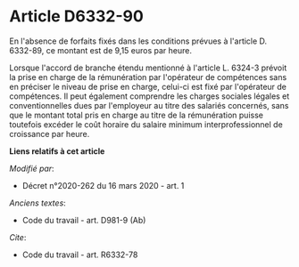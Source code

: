 # Article D6332-90

En l'absence de forfaits fixés dans les conditions prévues à l'article D. 6332-89, ce montant est de 9,15 euros par heure.

Lorsque l'accord de branche étendu mentionné à l'article L. 6324-3 prévoit la prise en charge de la rémunération par
l'opérateur de compétences sans en préciser le niveau de prise en charge, celui-ci est fixé par l'opérateur de compétences.
Il peut également comprendre les charges sociales légales et conventionnelles dues par l'employeur au titre des salariés
concernés, sans que le montant total pris en charge au titre de la rémunération puisse toutefois excéder le coût horaire du
salaire minimum interprofessionnel de croissance par heure.

**Liens relatifs à cet article**

_Modifié par_:

  - Décret n°2020-262 du 16 mars 2020 - art. 1

_Anciens textes_:

  - Code du travail - art. D981-9 (Ab)

_Cite_:

  - Code du travail - art. R6332-78
